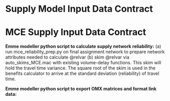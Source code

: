 # Supply Model Input Data Contract
# MCE Supply Input Data Contract

**Emme modeller python script to calculate supply network reliability:**
(a) run mce_reliability_prep.py on final assignment network to prepare network attributes needed to calculate @relvar
(b) skim @relvar via auto_skims_MCE.mac with existing volume-delay functions. This skim will hold the travel time variance. The square root of the skim is used in the benefits calculator to arrive at the standard deviation (reliability) of travel time.

**Emme modeller python script to export OMX matrices and format link data:**
